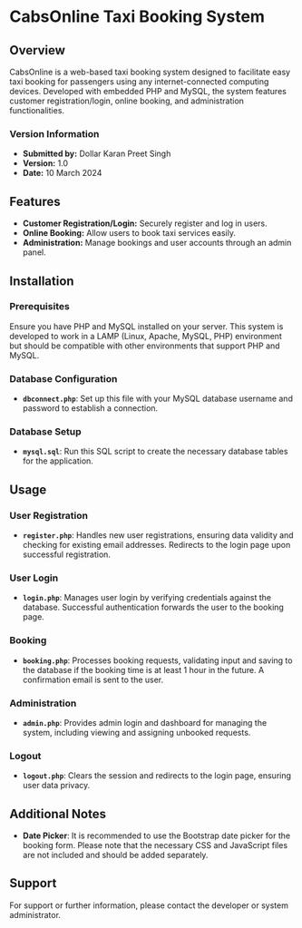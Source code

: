 # CabsOnline Taxi Booking System

## Overview

CabsOnline is a web-based taxi booking system designed to facilitate easy taxi booking for passengers using any internet-connected computing devices. Developed with embedded PHP and MySQL, the system features customer registration/login, online booking, and administration functionalities.

### Version Information

- **Submitted by:** Dollar Karan Preet Singh
- **Version:** 1.0
- **Date:** 10 March 2024

## Features

- **Customer Registration/Login:** Securely register and log in users.
- **Online Booking:** Allow users to book taxi services easily.
- **Administration:** Manage bookings and user accounts through an admin panel.

## Installation

### Prerequisites

Ensure you have PHP and MySQL installed on your server. This system is developed to work in a LAMP (Linux, Apache, MySQL, PHP) environment but should be compatible with other environments that support PHP and MySQL.

### Database Configuration

- **`dbconnect.php`**: Set up this file with your MySQL database username and password to establish a connection.

### Database Setup

- **`mysql.sql`**: Run this SQL script to create the necessary database tables for the application.

## Usage

### User Registration

- **`register.php`**: Handles new user registrations, ensuring data validity and checking for existing email addresses. Redirects to the login page upon successful registration.

### User Login

- **`login.php`**: Manages user login by verifying credentials against the database. Successful authentication forwards the user to the booking page.

### Booking

- **`booking.php`**: Processes booking requests, validating input and saving to the database if the booking time is at least 1 hour in the future. A confirmation email is sent to the user.

### Administration

- **`admin.php`**: Provides admin login and dashboard for managing the system, including viewing and assigning unbooked requests.

### Logout

- **`logout.php`**: Clears the session and redirects to the login page, ensuring user data privacy.

## Additional Notes

- **Date Picker**: It is recommended to use the Bootstrap date picker for the booking form. Please note that the necessary CSS and JavaScript files are not included and should be added separately.

## Support

For support or further information, please contact the developer or system administrator.
